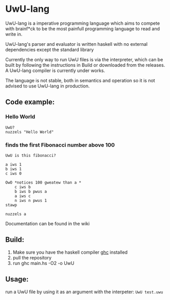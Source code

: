 # UwU-lang
UwU-lang is a imperative programming language which aims to compete with brainf*ck
to be the most painfull programming language to read and write in.

UwU-lang's parser and evaluator is written haskell with no external dependencies
except the standard library

Currently the only way to run UwU files is via the interpreter, which
can be built by following the instructions in Build or downloaded from
the releases. A UwU-lang compiler is currently under works.

The language is not stable, both in semantics and operation so it is not
advised to use UwU-lang in production.

## Code example:
### Hello World
~~~~
UwU?
nuzzels "Hello World"
~~~~

### finds the first Fibonacci number above 100
~~~~
UwU is this fibonacci?

a iws 1
b iws 1
c iws 0

OwO *notices 100 gweatew than a *
    c iws b 
    b iws b pwus a
    a iws c
    n iws n pwus 1
stawp

nuzzels a
~~~~

Documentation can be found in the wiki

## Build:

1. Make sure you have the haskell compiler [ghc](https://www.haskell.org/downloads) installed
2. pull the repository
3. run ghc main.hs -O2 -o UwU

## Usage:

run a UwU file by using it as an argument with the interpeter:
`UwU test.uwu`
